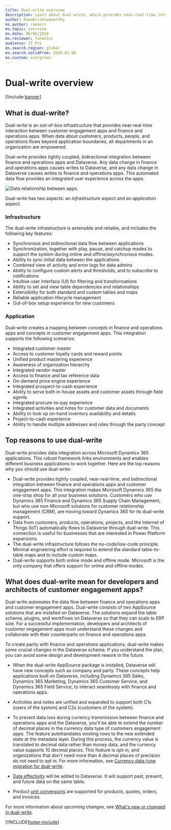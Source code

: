 ```yaml
---
title: Dual-write overview
description: Learn about dual-write, which provides near-real-time interaction between customer engagement apps and finance and operations apps.
author: RamaKrishnamoorthy
ms.author: ramasri
ms.topic: overview
ms.date: 06/06/2024
ms.reviewer: twheeloc
audience: IT Pro
ms.search.region: global
ms.search.validFrom: 2020-01-06
ms.custom: evergreen
---
```


# Dual-write overview

[!include [banner](../../includes/banner.md)]


## What is dual-write?

Dual-write is an out-of-box infrastructure that provides near-real-time interaction between customer engagement apps and finance and operations apps. When data about customers, products, people, and operations flows beyond application boundaries, all departments in an organization are empowered.

Dual-write provides tightly coupled, bidirectional integration between finance and operations apps and Dataverse. Any data change in finance and operations apps causes writes to Dataverse, and any data change in Dataverse causes writes to finance and operations apps. This automated data flow provides an integrated user experience across the apps.

![Data relationship between apps.](media/dual-write-overview.jpg)

Dual-write has two aspects: an *infrastructure* aspect and an *application* aspect.

### Infrastructure

The dual-write infrastructure is extensible and reliable, and includes the following key features:

+ Synchronous and bidirectional data flow between applications
+ Synchronization, together with play, pause, and catchup modes to support the system during online and offline/asynchronous modes.
+ Ability to sync initial data between the applications
+ Combined view of activity and error logs for data admins
+ Ability to configure custom alerts and thresholds, and to subscribe to notifications
+ Intuitive user interface (UI) for filtering and transformations
+ Ability to set and view table dependencies and relationships
+ Extensibility for both standard and custom tables and maps
+ Reliable application lifecycle management
+ Out-of-box setup experience for new customers

### Application

Dual-write creates a mapping between concepts in finance and operations apps and concepts in customer engagement apps. This integration supports the following scenarios:

+ Integrated customer master
+ Access to customer loyalty cards and reward points
+ Unified product mastering experience
+ Awareness of organization hierarchy
+ Integrated vendor master
+ Access to finance and tax reference data
+ On-demand price engine experience
+ Integrated prospect-to-cash experience
+ Ability to serve both in-house assets and customer assets through field agents
+ Integrated procure-to-pay experience
+ Integrated activities and notes for customer data and documents
+ Ability to look up on-hand inventory availability and details
+ Project-to-cash experience
+ Ability to handle multiple addresses and roles through the party concept


## Top reasons to use dual-write

Dual-write provides data integration across Microsoft Dynamics 365 applications. This robust framework links environments and enables different business applications to work together. Here are the top reasons why you should use dual-write:

+ Dual-write provides tightly coupled, near-real-time, and bidirectional integration between finance and operations apps and customer engagement apps. This integration makes Microsoft Dynamics 365 the one-stop shop for all your business solutions. Customers who use Dynamics 365 Finance and Dynamics 365 Supply Chain Management, but who use non-Microsoft solutions for customer relationship management (CRM), are moving toward Dynamics 365 for its dual-write support.
+ Data from customers, products, operations, projects, and the Internet of Things (IoT) automatically flows to Dataverse through dual-write. This connection is useful for businesses that are interested in Power Platform expansions.
+ The dual-write infrastructure follows the no-code/low-code principle. Minimal engineering effort is required to extend the standard table-to-table maps and to include custom maps.
+ Dual-write supports both online mode and offline mode. Microsoft is the only company that offers support for online and offline modes.

## <a id="developer-architect"></a>What does dual-write mean for developers and architects of customer engagement apps?

Dual-write automates the data flow between finance and operations apps and customer engagement apps. Dual-write consists of two AppSource solutions that are installed on Dataverse. The solutions expand the table schema, plugins, and workflows on Dataverse so that they can scale to ERP size. For a successful implementation, developers and architects of customer engagement apps must understand these changes and collaborate with their counterparts on finance and operations apps.

To create parity with finance and operations applications, dual-write makes some crucial changes in the Dataverse schema. If you understand the plan, you can avoid some design and development rework in the future.

+ When the dual-write AppSource package is installed, Dataverse will have new concepts such as company and party. These concepts help applications built on Dataverse, including Dynamics 365 Sales, Dynamics 365 Marketing, Dynamics 365 Customer Service, and Dynamics 365 Field Service, to interact seamlessly with finance and operations apps.

+ Activities and notes are unified and expanded to support both C1s (users of the system) and C2s (customers of the system).

+ To prevent data loss during currency transmission between finance and operations apps and the Dataverse, you'll be able to extend the number of decimal places in the currency data type of customers engagement apps. The feature autotranslates existing rows to the new extended state at the metadata layer. During this process, the currency value is translated to decimal data rather than money data, and the currency value supports 10 decimal places. This feature is opt-in, and organizations that don't need more than 4 decimal places of precision do not need to opt in. For more information, see [Currency data-type migration for dual-write](../../../fin-ops/data-entities/currrency-decimal-places.md).

+ [Date effectivity](../../dev-tools/date-effectivity.md) will be added to Dataverse. It will support past, present, and future data on the same table.

+ Product [unit conversions](../../../../supply-chain/pim/tasks/manage-unit-measure.md) are supported for products, quotes, orders, and invoices.

For more information about upcoming changes, see [What's new or changed in dual-write](whats-new-dual-write.md).



[!INCLUDE[footer-include](../../../../includes/footer-banner.md)]

